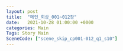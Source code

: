 ```yaml
---
layout: post
title:  "메인_회상_001~012장"
date:   2021-10-28 01:00:00 +0000
categories: Main
Tags: Story Main
SceneCode: ["scene_skip_cp001-012_q1_s10"]
---
```

